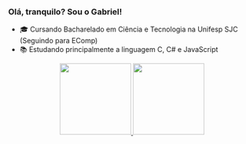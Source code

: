 ### Olá, tranquilo? Sou o Gabriel!

- 🎓 Cursando Bacharelado em Ciência e Tecnologia na Unifesp SJC (Seguindo para EComp)
- 📚 Estudando principalmente a linguagem C, C# e JavaScript
<div align="center">
  <a href="https://github.com/gpinheirodecampos">
  <img height="145em" src="https://github-readme-stats.vercel.app/api?username=gpinheirodecampos&show_icons=true&theme=tokyonight&include_all_commits=true&count_private=true"/>
  <img height="145em" src="https://github-readme-stats.vercel.app/api/top-langs/?username=gpinheirodecampos&layout=compact&langs_count=7&theme=tokyonight"/>
</div>
  
  ##
